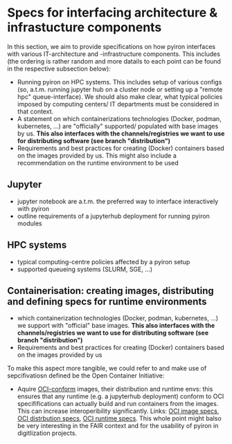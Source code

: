# Specs for interfacing architecture & infrastucture components
In this section, we aim to provide specifications on how pyiron interfaces with various IT-architecture and -infrastructure components. This includes (the ordering is rather random and more datails to each point can be found in the respective subsection below):
- Running pyiron on HPC systems. This includes setup of various configs (so, a.t.m. running jupyter hub on a cluster node or setting up a "remote hpc" queue-interface). We should also make clear, what typical policies imposed by computing centers/ IT departments  must be considered in that context.
- A statement on which containerizations technologies (Docker, podman, kubernetes, ...) are "officially" supported/ populated with base images by us. **This also interfaces with the channels/registries we want to use for distributing software (see branch "distribution")**
- Requirements and best practices for creating (Docker) containers based on the images provided by us. This might also include a recommendation on the runtime environment to be used

## Jupyter
- jupyter notebook are a.t.m. the preferred way to interface interactively with pyiron
- outline requirements of a jupyterhub deployment for running pyiron modules

## HPC systems
- typical computing-centre policies affected by a pyiron setup
- supported queueing systems (SLURM, SGE, ...)

## Containerisation: creating images, distributing and defining specs for runtime environments
- which containerization technologies (Docker, podman, kubernetes, ...) we support with "official" base images. **This also interfaces with the channels/registries we want to use for distributing software (see branch "distribution")**
- Requirements and best practices for creating (Docker) containers based on the images provided by us

To make this aspect more tangible, we could refer to and make use of sepcifivatiosn defined be the Open Container Initiative:
- Aquire [OCI-conform](https://opencontainers.org/) images, their distribution and runtime envs: this ensures that any runtime (e.g. a jupyterhub deployment) conform to OCI specififications can actually build and run containers from the images. This can increase interoperibility significantly. Links: [OCI image specs](https://specs.opencontainers.org/image-spec/?v=v1.0.1), [OCI distrbution specs](https://specs.opencontainers.org/distribution-spec/?v=v1.0.0), [OCI runtime specs](https://specs.opencontainers.org/runtime-spec/?v=v1.0.2). This whole point might balso be very interesting in the FAIR context and for the usability of pyiron in digitlization projects.
